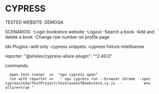 # CYPRESS
TESTED WEBSITE: DEMOQA

SCENARIOS:
        -Login bookstore website
        -Logout
        -Search a book
        -Add and delete a book
        -Change row number on profile page
        

Ide Plugins:-add only
            -cypress snippets
            -cypress fixture-intellisense

reporter: "@shelex/cypress-allure-plugin": "^2.40.0"

commands:

      open test runner  =>  "npx cypress open"
      run with reporter =>   " npx cypress run --browser chrome --spec cypress/e2e/TestProject/testcasesofBookstore.cy.js --          env allure=true "

      
